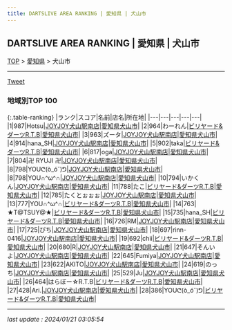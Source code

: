 ```yaml
---
title: DARTSLIVE AREA RANKING | 愛知県 | 犬山市
---
```

## DARTSLIVE AREA RANKING | 愛知県 | 犬山市

[TOP](/darts/rank/) > [愛知県](/darts/rank/愛知県/) > 犬山市

___

<a href="https://twitter.com/share?ref_src=twsrc%5Etfw" data-text="DARTSLIVE AREA RANKING | 愛知県犬山市" class="twitter-share-button" data-via="DARTSLIVE" data-hashtags="DARTSLIVE" data-related="DARTSLIVE" data-show-count="false">Tweet</a>

### 地域別TOP 100

{:.table-ranking}
|ランク|スコア|名前|店名|所在地|
|---|---|---|---|---|
|1|987|Hotsu|<a href="https://search.dartslive.com/jp/shop/a6f16d88083fbde8790ab824ce8730e5">JOYJOY犬山駅南店</a>|<a href="/darts/rank/愛知県/犬山市">愛知県犬山市</a>|
|2|964|わーれん|<a href="https://search.dartslive.com/jp/shop/c17252e4c4d1bb940d9b047a20a7ba1e">ビリヤード&ダーツR.T.B</a>|<a href="/darts/rank/愛知県/犬山市">愛知県犬山市</a>|
|3|963|ズータ|<a href="https://search.dartslive.com/jp/shop/a6f16d88083fbde8790ab824ce8730e5">JOYJOY犬山駅南店</a>|<a href="/darts/rank/愛知県/犬山市">愛知県犬山市</a>|
|4|914|hana_SH|<a href="https://search.dartslive.com/jp/shop/a6f16d88083fbde8790ab824ce8730e5">JOYJOY犬山駅南店</a>|<a href="/darts/rank/愛知県/犬山市">愛知県犬山市</a>|
|5|902|taka|<a href="https://search.dartslive.com/jp/shop/c17252e4c4d1bb940d9b047a20a7ba1e">ビリヤード&ダーツR.T.B</a>|<a href="/darts/rank/愛知県/犬山市">愛知県犬山市</a>|
|6|817|oga|<a href="https://search.dartslive.com/jp/shop/a6f16d88083fbde8790ab824ce8730e5">JOYJOY犬山駅南店</a>|<a href="/darts/rank/愛知県/犬山市">愛知県犬山市</a>|
|7|804|卍 RYUJI 卍|<a href="https://search.dartslive.com/jp/shop/a6f16d88083fbde8790ab824ce8730e5">JOYJOY犬山駅南店</a>|<a href="/darts/rank/愛知県/犬山市">愛知県犬山市</a>|
|8|798|YOUᕦ(ò_óˇ)ᕤ|<a href="https://search.dartslive.com/jp/shop/a6f16d88083fbde8790ab824ce8730e5">JOYJOY犬山駅南店</a>|<a href="/darts/rank/愛知県/犬山市">愛知県犬山市</a>|
|8|798|YOU∩^ω^∩|<a href="https://search.dartslive.com/jp/shop/a6f16d88083fbde8790ab824ce8730e5">JOYJOY犬山駅南店</a>|<a href="/darts/rank/愛知県/犬山市">愛知県犬山市</a>|
|10|794|いかくん|<a href="https://search.dartslive.com/jp/shop/a6f16d88083fbde8790ab824ce8730e5">JOYJOY犬山駅南店</a>|<a href="/darts/rank/愛知県/犬山市">愛知県犬山市</a>|
|11|788|たこ|<a href="https://search.dartslive.com/jp/shop/c17252e4c4d1bb940d9b047a20a7ba1e">ビリヤード&ダーツR.T.B</a>|<a href="/darts/rank/愛知県/犬山市">愛知県犬山市</a>|
|12|785|たくとぉぉぉ|<a href="https://search.dartslive.com/jp/shop/a6f16d88083fbde8790ab824ce8730e5">JOYJOY犬山駅南店</a>|<a href="/darts/rank/愛知県/犬山市">愛知県犬山市</a>|
|13|777|YOU∩^ω^∩|<a href="https://search.dartslive.com/jp/shop/c17252e4c4d1bb940d9b047a20a7ba1e">ビリヤード&ダーツR.T.B</a>|<a href="/darts/rank/愛知県/犬山市">愛知県犬山市</a>|
|14|763|★T@TSUY@★|<a href="https://search.dartslive.com/jp/shop/c17252e4c4d1bb940d9b047a20a7ba1e">ビリヤード&ダーツR.T.B</a>|<a href="/darts/rank/愛知県/犬山市">愛知県犬山市</a>|
|15|735|hana_SH|<a href="https://search.dartslive.com/jp/shop/c17252e4c4d1bb940d9b047a20a7ba1e">ビリヤード&ダーツR.T.B</a>|<a href="/darts/rank/愛知県/犬山市">愛知県犬山市</a>|
|16|726|RM|<a href="https://search.dartslive.com/jp/shop/a6f16d88083fbde8790ab824ce8730e5">JOYJOY犬山駅南店</a>|<a href="/darts/rank/愛知県/犬山市">愛知県犬山市</a>|
|17|725|ぴち|<a href="https://search.dartslive.com/jp/shop/a6f16d88083fbde8790ab824ce8730e5">JOYJOY犬山駅南店</a>|<a href="/darts/rank/愛知県/犬山市">愛知県犬山市</a>|
|18|697|rinn-0416|<a href="https://search.dartslive.com/jp/shop/a6f16d88083fbde8790ab824ce8730e5">JOYJOY犬山駅南店</a>|<a href="/darts/rank/愛知県/犬山市">愛知県犬山市</a>|
|19|692|chii|<a href="https://search.dartslive.com/jp/shop/c17252e4c4d1bb940d9b047a20a7ba1e">ビリヤード&ダーツR.T.B</a>|<a href="/darts/rank/愛知県/犬山市">愛知県犬山市</a>|
|20|680|R|<a href="https://search.dartslive.com/jp/shop/a6f16d88083fbde8790ab824ce8730e5">JOYJOY犬山駅南店</a>|<a href="/darts/rank/愛知県/犬山市">愛知県犬山市</a>|
|21|647|そんいよ|<a href="https://search.dartslive.com/jp/shop/a6f16d88083fbde8790ab824ce8730e5">JOYJOY犬山駅南店</a>|<a href="/darts/rank/愛知県/犬山市">愛知県犬山市</a>|
|22|645|Fumiya|<a href="https://search.dartslive.com/jp/shop/a6f16d88083fbde8790ab824ce8730e5">JOYJOY犬山駅南店</a>|<a href="/darts/rank/愛知県/犬山市">愛知県犬山市</a>|
|23|622|AKITO|<a href="https://search.dartslive.com/jp/shop/a6f16d88083fbde8790ab824ce8730e5">JOYJOY犬山駅南店</a>|<a href="/darts/rank/愛知県/犬山市">愛知県犬山市</a>|
|24|619|のっち|<a href="https://search.dartslive.com/jp/shop/a6f16d88083fbde8790ab824ce8730e5">JOYJOY犬山駅南店</a>|<a href="/darts/rank/愛知県/犬山市">愛知県犬山市</a>|
|25|529|Ju|<a href="https://search.dartslive.com/jp/shop/a6f16d88083fbde8790ab824ce8730e5">JOYJOY犬山駅南店</a>|<a href="/darts/rank/愛知県/犬山市">愛知県犬山市</a>|
|26|464|はらぼー☆R.T.B|<a href="https://search.dartslive.com/jp/shop/c17252e4c4d1bb940d9b047a20a7ba1e">ビリヤード&ダーツR.T.B</a>|<a href="/darts/rank/愛知県/犬山市">愛知県犬山市</a>|
|27|428|Ari.|<a href="https://search.dartslive.com/jp/shop/a6f16d88083fbde8790ab824ce8730e5">JOYJOY犬山駅南店</a>|<a href="/darts/rank/愛知県/犬山市">愛知県犬山市</a>|
|28|386|YOUᕦ(ò_óˇ)ᕤ|<a href="https://search.dartslive.com/jp/shop/c17252e4c4d1bb940d9b047a20a7ba1e">ビリヤード&ダーツR.T.B</a>|<a href="/darts/rank/愛知県/犬山市">愛知県犬山市</a>|



___

_last update : 2024/01/21 03:05:54_


<script src="https://cdnjs.cloudflare.com/ajax/libs/jquery/3.6.1/jquery.min.js" integrity="sha512-aVKKRRi/Q/YV+4mjoKBsE4x3H+BkegoM/em46NNlCqNTmUYADjBbeNefNxYV7giUp0VxICtqdrbqU7iVaeZNXA==" crossorigin="anonymous" referrerpolicy="no-referrer"></script>
<script src="https://cdnjs.cloudflare.com/ajax/libs/jquery.tablesorter/2.31.3/js/jquery.tablesorter.min.js" integrity="sha512-qzgd5cYSZcosqpzpn7zF2ZId8f/8CHmFKZ8j7mU4OUXTNRd5g+ZHBPsgKEwoqxCtdQvExE5LprwwPAgoicguNg==" crossorigin="anonymous" referrerpolicy="no-referrer"></script>
<link rel="stylesheet" href="https://cdnjs.cloudflare.com/ajax/libs/jquery.tablesorter/2.31.3/css/theme.default.min.css" integrity="sha512-wghhOJkjQX0Lh3NSWvNKeZ0ZpNn+SPVXX1Qyc9OCaogADktxrBiBdKGDoqVUOyhStvMBmJQ8ZdMHiR3wuEq8+w==" crossorigin="anonymous" referrerpolicy="no-referrer" />
<script>
$(function() {
    $(".table-ranking").tablesorter({sortList:[[0, 0]]});
});
</script>

<script async src="https://platform.twitter.com/widgets.js" charset="utf-8"></script>